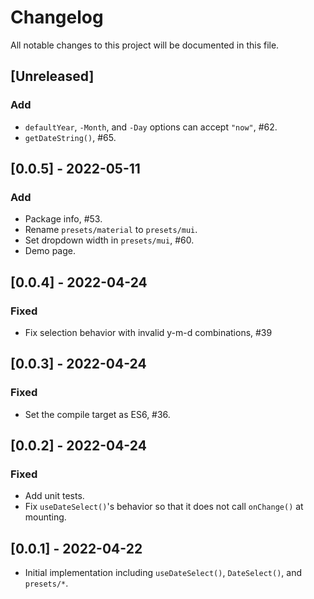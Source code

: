 # Changelog

All notable changes to this project will be documented in this file.

## [Unreleased]

### Add

- `defaultYear`, `-Month`, and `-Day` options can accept `"now"`, #62.
- `getDateString()`, #65.

## [0.0.5] - 2022-05-11

### Add

- Package info, #53.
- Rename `presets/material` to `presets/mui`.
- Set dropdown width in `presets/mui`, #60.
- Demo page.

## [0.0.4] - 2022-04-24

### Fixed

- Fix selection behavior with invalid y-m-d combinations, #39

## [0.0.3] - 2022-04-24

### Fixed

- Set the compile target as ES6, #36.

## [0.0.2] - 2022-04-24

### Fixed

- Add unit tests.
- Fix `useDateSelect()`'s behavior so that it does not call `onChange()` at mounting.

## [0.0.1] - 2022-04-22

- Initial implementation including `useDateSelect()`, `DateSelect()`, and `presets/*`.
